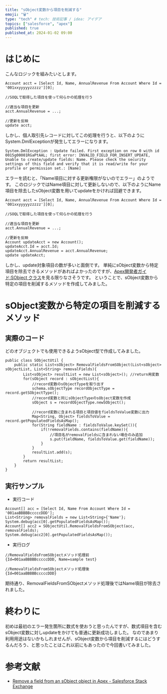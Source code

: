 ```yaml
---
title: "sObject変数から項目を削減する"
emoji: "🗑️"
type: "tech" # tech: 技術記事 / idea: アイデア
topics: ["salesforce", "apex"]
published: true
published_at: 2024-01-02 09:00
---
```


# はじめに
こんなロジックを組みたいとします。
```apex
Account acct = [Select Id, Name, AnnualRevenue From Account Where Id = '001xxyyyyyzzzzz'][0];

//SOQLで取得した項目を使って何らかの処理を行う

//適当な項目を更新
acct.AnnualRevenue = ...;

//更新を反映
update acct;
```

しかし、個人取引先レコードに対してこの処理を行うと、以下のようにSystem.DmlExceptionが発生してエラーになります。

```
System.DmlException : Update failed. First exception on row 0 with id 0015g00001RGaPtAAL; first error: INVALID_FIELD_FOR_INSERT_UPDATE, Unable to create/update fields: Name. Please check the security settings of this field and verify that it is read/write for your profile or permission set.: [Name]
```

エラーを読むと、「Name項目に対する更新権限がないのでエラー」のようです。
このロジックではName項目に対して更新しないので、以下のようにName項目を除去したsObject変数を用いてupdateをかければ回避できます。

```apex
Account acct = [Select Id, Name, AnnualRevenue From Account Where Id = '001xxyyyyyzzzzz'][0];

//SOQLで取得した項目を使って何らかの処理を行う

//適当な項目を更新
acct.AnnualRevenue = ...;

//更新を反映
Account updateAcct = new Account();
updateAcct.Id = acct.Id;
updateAcct.AnnualRevenue = acct.AnnualRevenue;
update updateAcct;
```

しかし、update対象項目の数が多いと面倒です。
単純にsObject変数から特定項目を除去できるメソッドがあればよかったのですが、[Apex開発者ガイド:SObject クラス](https://developer.salesforce.com/docs/atlas.ja-jp.apexcode.meta/apexcode/apex_methods_system_sobject.htm)を見る限りなさそうです。
ということで、sObject変数から特定の項目を削減するメソッドを作成してみました。

# sObject変数から特定の項目を削減するメソッド
## 実際のコード
どのオブジェクトでも使用できるようsObject型で作成してみました。

```apex
public class SObjectUtil {
    public static List<sObject> RemovalFieldsFromSObject(List<sObject> sObjectList, List<String> removalFields){
        List<sObject> resultList = new List<sObject>(); //return用変数
        for(sObject record : sObjectList){
            //record変数のsObjectTypeを取り出す
            schema.sObjectType recordObjectType = record.getSObjectType();
            //record変数と同じsObjectTypeのsObject変数を作成
            sObject s = recordObjectType.newSObject();

            //record変数に含まれる項目と項目値をfieldsToValue変数に出力
            Map<String, Object> fieldsToValue = record.getPopulatedFieldsAsMap();
            for(String fieldName : fieldsToValue.keySet()){
                if(!removalFields.contains(fieldName)){
                    //項目名がremovalFieldsに含まれない場合のみ追加
                	s.put(fieldName, fieldsToValue.get(fieldName));
                }
            }
            resultList.add(s);
        }
        return resultList;
    }
}
```

## 実行サンプル

- 実行コード

```apex
Account[] acc = [Select Id, Name From Account Where Id = '001aaBBBBBcccccDDD'];
List<String> removalFields = new List<String>{'Name'};
System.debug(acc[0].getPopulatedFieldsAsMap());
Account[] acc2 = SObjectUtil.RemovalFieldsFromSObject(acc, removalFields);
System.debug(acc2[0].getPopulatedFieldsAsMap());
```

- 実行ログ

```text
//RemovalFieldsFromSObjectメソッド処理前
{Id=001aaBBBBBcccccDDD, Name=sample test}

//RemovalFieldsFromSObjectメソッド処理後
{Id=001aaBBBBBcccccDDD}
```

期待通り、RemovalFieldsFromSObjectメソッド処理後ではName項目が除去されました。

# 終わりに
初めは最初のエラー発生箇所に数式を使おうと思ったんですが、数式項目を含むsObject変数に対しupdateをかけても普通に更新成功しました。
なのであまり利用用途はないかもしれませんが、sObject変数から項目を削減するにはどうするんだろう、と思ったことはこれ以前にもあったので今回書いてみました。

# 参考文献
- [Remove a field from an sObject object in Apex - Salesforce Stack Exchange](https://salesforce.stackexchange.com/questions/199784/remove-a-field-from-an-sobject-object-in-apex)